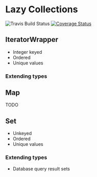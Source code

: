 # Lazy Collections
![Travis Build Status](https://travis-ci.org/moberemk/lazy-collections.svg)
[![Coverage Status](https://coveralls.io/repos/moberemk/lazy-collections/badge.svg)](https://coveralls.io/r/moberemk/lazy-collections)

## IteratorWrapper

- Integer keyed
- Ordered
- Unique values

### Extending types

## Map

TODO

## Set

- Unkeyed
- Ordered
- Unique values

### Extending types

- Database query result sets

